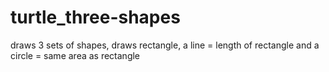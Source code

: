 # turtle_three-shapes
draws 3 sets of shapes, draws rectangle, a line = length of rectangle and a circle = same area as rectangle
